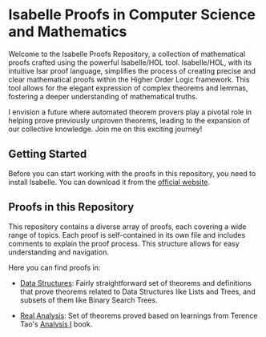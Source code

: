 # Isabelle Proofs in Computer Science and Mathematics

Welcome to the Isabelle Proofs Repository, a collection of mathematical proofs crafted using the powerful Isabelle/HOL tool. Isabelle/HOL, with its intuitive Isar proof language, simplifies the process of creating precise and clear mathematical proofs within the Higher Order Logic framework. This tool allows for the elegant expression of complex theorems and lemmas, fostering a deeper understanding of mathematical truths.

I envision a future where automated theorem provers play a pivotal role in helping prove previously unproven theorems, leading to the expansion of our collective knowledge. Join me on this exciting journey!

## Getting Started

Before you can start working with the proofs in this repository, you need to install Isabelle. You can download it from the [official website](https://isabelle.in.tum.de/).

## Proofs in this Repository

This repository contains a diverse array of proofs, each covering a wide range of topics. Each proof is self-contained in its own file and includes comments to explain the proof process. This structure allows for easy understanding and navigation.

Here you can find proofs in:

- [Data Structures](/DataStructures/): Fairly straightforward set of theorems and definitions that prove theorems related to Data Structures like Lists and Trees, and subsets of them like Binary Search Trees.

- [Real Analysis](/RealAnalysis/): Set of theorems proved based on learnings from Terence Tao's [Analysis I](https://link.springer.com/book/10.1007/978-981-10-1789-6) book.
